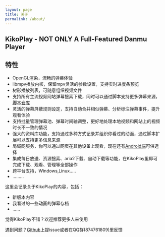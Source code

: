 ```yaml
---
layout: page
title: 关于
permalink: /about/
---
```

## KikoPlay - NOT ONLY A Full-Featured Danmu Player

## 特性
 - OpenGL渲染，流畅的弹幕体验
 - libmpv播放内核，保留mpv灵活的参数设置，支持实时进度条预览
 - 树形播放列表，可随意组织视频文件
 - 支持所有主流视频网站弹幕搜索下载，同时可以通过脚本支持更多弹幕来源，[脚本仓库](https://github.com/KikoPlayProject/KikoPlayScript)
 - 灵活的弹幕屏蔽规则设定，支持自动合并相似弹幕、分析标注弹幕事件，提升观看体验
 - 支持批量管理弹幕池、弹幕时间轴调整，更好地处理本地视频和网站上的视频时长不一致的情况
 - 强大的资料库功能，支持通过多种方式记录并组织你看过的动画，通过脚本扩展可以支持更多信息来源
 - 局域网服务，你可以通过网页在其他设备上观看，现在还有[Android端](https://github.com/KikoPlayProject/KikoPlay-Android-LAN)可供选择
 - 集成每日放送、资源搜索、aria2下载、自动下载等功能，在KikoPlay里即可完成下载、观看、管理等全部操作
 - 跨平台支持，Windows,Linux.....
 - .........


这里会记录关于KikoPlay的内容，包括：

 - 新版本内容
 - 我看过的一些动画的弹幕存档
 - ......

觉得KikoPlay不错？欢迎推荐更多人来使用

遇到问题？[Github](https://github.com/KikoPlayProject/KikoPlay/)上提issue或者在QQ群(874761809)里反馈

